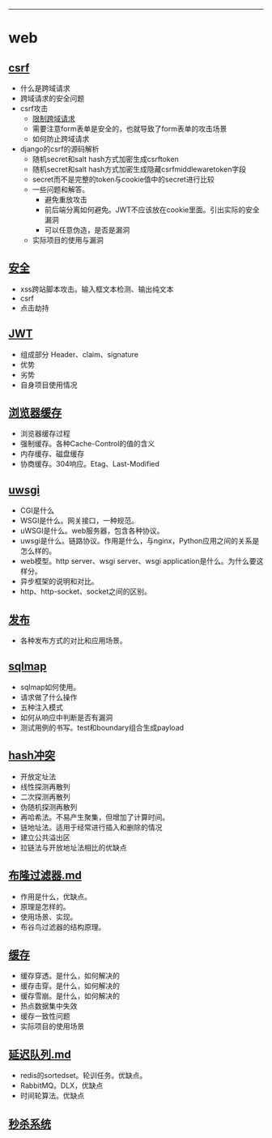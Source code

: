---
# web

## [csrf](csrf.md)

- 什么是跨域请求
- 跨域请求的安全问题
- csrf攻击
  - [限制跨域请求](安全.md)
  - 需要注意form表单是安全的，也就导致了form表单的攻击场景
  - 如何防止跨域请求
- django的csrf的源码解析
  - 随机secret和salt hash方式加密生成csrftoken
  - 随机secret和salt hash方式加密生成隐藏csrfmiddlewaretoken字段
  - secret而不是完整的token与cookie值中的secret进行比较
  - 一些问题和解答。
    - 避免重放攻击
    - 前后端分离如何避免。JWT不应该放在cookie里面。引出实际的安全漏洞
    - 可以任意伪造，是否是漏洞
  - 实际项目的使用与漏洞

## [安全](csrf.md)

- xss跨站脚本攻击。输入框文本检测、输出纯文本
- csrf
- 点击劫持

## [JWT](jwt.md)

- 组成部分 Header、claim、signature
- 优势
- 劣势
- 自身项目使用情况

## [浏览器缓存](浏览器缓存.md)
- 浏览器缓存过程
- 强制缓存。各种Cache-Control的值的含义
- 内存缓存、磁盘缓存
- 协商缓存。304响应。Etag、Last-Modified


## [uwsgi](uwsgi.md)[](#bookmark)
- CGI是什么
- WSGI是什么。网关接口，一种规范。
- uWSGI是什么。web服务器，包含各种协议。
- uwsgi是什么。链路协议。作用是什么，与nginx，Python应用之间的关系是怎么样的。
- web模型。http server、wsgi server、wsgi application是什么。为什么要这样分。
- 异步框架的说明和对比。
- http、http-socket、socket之间的区别。

## [发布](发布.md)

- 各种发布方式的对比和应用场景。

## [sqlmap](sqlmap.md)

- sqlmap如何使用。
- 请求做了什么操作
- 五种注入模式
- 如何从响应中判断是否有漏洞
- 测试用例的书写。test和boundary组合生成payload

## [hash冲突](hash冲突.md)
- 开放定址法
 - 线性探测再散列
 - 二次探测再散列
 - 伪随机探测再散列
- 再哈希法。不易产生聚集，但增加了计算时间。
- 链地址法。适用于经常进行插入和删除的情况
- 建立公共溢出区
- 拉链法与开放地址法相比的优缺点

## [布隆过滤器.md](布隆过滤器.md)
- 作用是什么，优缺点。
- 原理是怎样的。
- 使用场景、实现。
- 布谷鸟过滤器的结构原理。

## [缓存](缓存.md)
- 缓存穿透。是什么，如何解决的
- 缓存击穿。是什么，如何解决的
- 缓存雪崩。是什么，如何解决的
- 热点数据集中失效
- 缓存一致性问题
- 实际项目的使用场景


## [延迟队列.md](延迟队列.md)
- redis的sortedset。轮训任务。优缺点。
- RabbitMQ。DLX，优缺点
- 时间轮算法。优缺点

## [秒杀系统](秒杀系统/)